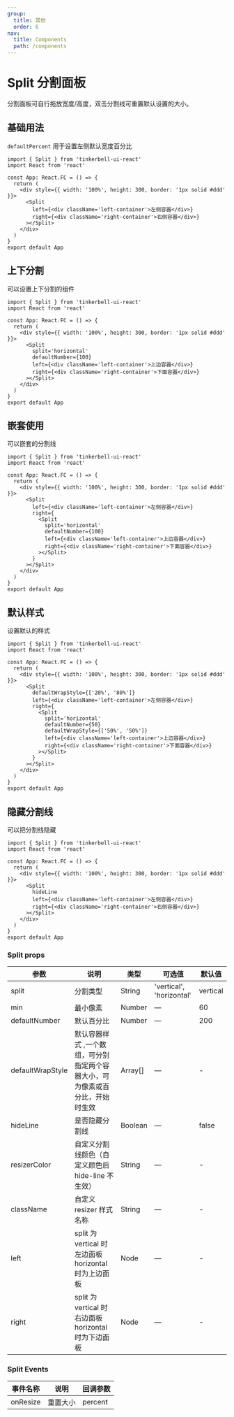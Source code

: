 ```yaml
---
group:
  title: 其他
  order: 6
nav:
  title: Components
  path: /components
---
```


# Split 分割面板

分割面板可自行拖放宽度/高度，双击分割线可重置默认设置的大小。

## 基础用法

`defaultPercent` 用于设置左侧默认宽度百分比

```tsx
import { Split } from 'tinkerbell-ui-react'
import React from 'react'

const App: React.FC = () => {
  return (
    <div style={{ width: '100%', height: 300, border: '1px solid #ddd' }}>
      <Split
        left={<div className='left-container'>左侧容器</div>}
        right={<div className='right-container'>右侧容器</div>}
      ></Split>
    </div>
  )
}
export default App
```

## 上下分割

可以设置上下分割的组件

```tsx
import { Split } from 'tinkerbell-ui-react'
import React from 'react'

const App: React.FC = () => {
  return (
    <div style={{ width: '100%', height: 300, border: '1px solid #ddd' }}>
      <Split
        split='horizontal'
        defaultNumber={100}
        left={<div className='left-container'>上边容器</div>}
        right={<div className='right-container'>下面容器</div>}
      ></Split>
    </div>
  )
}
export default App
```

## 嵌套使用

可以嵌套的分割线

```tsx
import { Split } from 'tinkerbell-ui-react'
import React from 'react'

const App: React.FC = () => {
  return (
    <div style={{ width: '100%', height: 300, border: '1px solid #ddd' }}>
      <Split
        left={<div className='left-container'>左侧容器</div>}
        right={
          <Split
            split='horizontal'
            defaultNumber={100}
            left={<div className='left-container'>上边容器</div>}
            right={<div className='right-container'>下面容器</div>}
          ></Split>
        }
      ></Split>
    </div>
  )
}
export default App
```

## 默认样式

设置默认的样式

```tsx
import { Split } from 'tinkerbell-ui-react'
import React from 'react'

const App: React.FC = () => {
  return (
    <div style={{ width: '100%', height: 300, border: '1px solid #ddd' }}>
      <Split
        defaultWrapStyle={['20%', '80%']}
        left={<div className='left-container'>左侧容器</div>}
        right={
          <Split
            split='horizontal'
            defaultNumber={50}
            defaultWrapStyle={['50%', '50%']}
            left={<div className='left-container'>上边容器</div>}
            right={<div className='right-container'>下面容器</div>}
          ></Split>
        }
      ></Split>
    </div>
  )
}
export default App
```

## 隐藏分割线

可以把分割线隐藏

```tsx
import { Split } from 'tinkerbell-ui-react'
import React from 'react'

const App: React.FC = () => {
  return (
    <div style={{ width: '100%', height: 300, border: '1px solid #ddd' }}>
      <Split
        hideLine
        left={<div className='left-container'>左侧容器</div>}
        right={<div className='right-container'>右侧容器</div>}
      ></Split>
    </div>
  )
}
export default App
```

### Split props

| 参数             | 说明                                                                         | 类型    | 可选值                   | 默认值   |
| ---------------- | ---------------------------------------------------------------------------- | ------- | ------------------------ | -------- |
| split            | 分割类型                                                                     | String  | 'vertical', 'horizontal' | vertical |
| min              | 最小像素                                                                     | Number  | —                        | 60       |
| defaultNumber    | 默认百分比                                                                   | Number  | —                        | 200      |
| defaultWrapStyle | 默认容器样式 ,一个数组，可分别指定两个容器大小，可为像素或百分比，开始时生效 | Array[] | —                        | -        |
| hideLine         | 是否隐藏分割线                                                               | Boolean | —                        | false    |
| resizerColor     | 自定义分割线颜色（自定义颜色后 hide-line 不生效）                            | String  | —                        | -        |
| className        | 自定义 resizer 样式名称                                                      | String  | —                        | -        |
| left             | split 为 vertical 时左边面板 horizontal 时为上边面板                         | Node    | —                        | -        |
| right            | split 为 vertical 时右边面板 horizontal 时为下边面板                         | Node    | —                        | -        |

### Split Events

| 事件名称 | 说明     | 回调参数 |
| -------- | -------- | -------- |
| onResize | 重置大小 | percent  |

